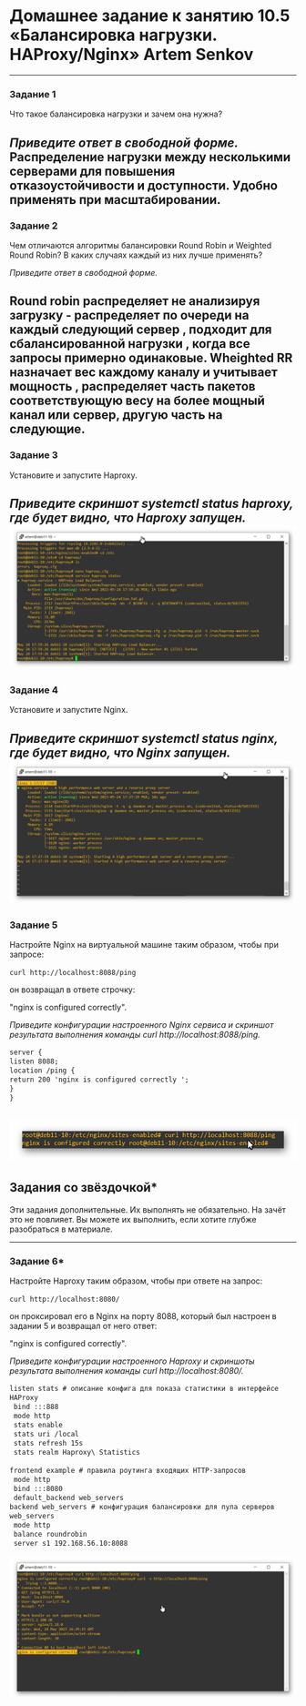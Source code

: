 # Домашнее задание к занятию 10.5 «Балансировка нагрузки. HAProxy/Nginx» Artem Senkov
---

### Задание 1

Что такое балансировка нагрузки и зачем она нужна? 

*Приведите ответ в свободной форме.*
Распределение нагрузки между несколькими серверами для повышения отказоустойчивости и доступности. Удобно применять при масштабировании.
---

### Задание 2

Чем отличаются алгоритмы балансировки Round Robin и Weighted Round Robin? В каких случаях каждый из них лучше применять? 

*Приведите ответ в свободной форме.*

Round robin распределяет не анализируя загрузку - распределяет по очереди на каждый следующий сервер , подходит для сбалансированной нагрузки , когда все запросы примерно одинаковые. Wheighted RR назначает вес каждому каналу и учитывает мощность , распределяет часть пакетов соответствующую весу на более мощный канал или сервер, другую часть на следующие.
---

### Задание 3

Установите и запустите Haproxy.

*Приведите скриншот systemctl status haproxy, где будет видно, что Haproxy запущен.*
![img](https://github.com/artem-senkov/netology/blob/main/HAProxy/img/haproxy_status.png)
---

### Задание 4

Установите и запустите Nginx.

*Приведите скриншот systemctl status nginx, где будет видно, что Nginx запущен.*
![img](https://github.com/artem-senkov/netology/blob/main/HAProxy/img/nginx_status.png)
---

### Задание 5

Настройте Nginx на виртуальной машине таким образом, чтобы при запросе:

`curl http://localhost:8088/ping`

он возвращал в ответе строчку: 

"nginx is configured correctly".

*Приведите конфигурации настроенного Nginx сервиса и скриншот результата выполнения команды curl http://localhost:8088/ping.*
```
server {
listen 8088;
location /ping {
return 200 'nginx is configured correctly ';
}
}
```
![img](https://github.com/artem-senkov/netology/blob/main/HAProxy/img/curl.png)
---

## Задания со звёздочкой*

Эти задания дополнительные. Их выполнять не обязательно. На зачёт это не повлияет. Вы можете их выполнить, если хотите глубже разобраться в материале.

---

### Задание 6*

Настройте Haproxy таким образом, чтобы при ответе на запрос:

`curl http://localhost:8080/`

он проксировал его в Nginx на порту 8088, который был настроен в задании 5 и возвращал от него ответ: 

"nginx is configured correctly". 

*Приведите конфигурации настроенного Haproxy и скриншоты результата выполнения команды curl http://localhost:8080/.*
```
listen stats # описание конфига для показа статистики в интерфейсе HAProxy
 bind :::888
 mode http
 stats enable
 stats uri /local
 stats refresh 15s
 stats realm Haproxy\ Statistics

frontend example # правила роутинга входящих HTTP-запросов
 mode http
 bind :::8080
 default_backend web_servers
backend web_servers # конфигурация балансировки для пула серверов web_servers
 mode http
 balance roundrobin
 server s1 192.168.56.10:8088
```
![img](https://github.com/artem-senkov/netology/blob/main/HAProxy/img/haproxy2.png)
